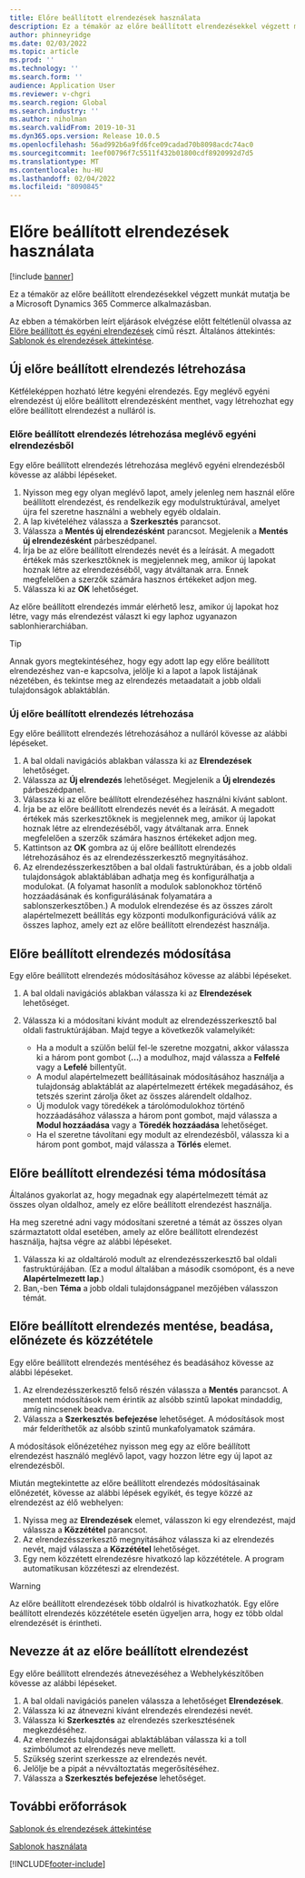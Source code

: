 ```yaml
---
title: Előre beállított elrendezések használata
description: Ez a témakör az előre beállított elrendezésekkel végzett munkát mutatja be a Microsoft Dynamics 365 Commerce alkalmazásban.
author: phinneyridge
ms.date: 02/03/2022
ms.topic: article
ms.prod: ''
ms.technology: ''
ms.search.form: ''
audience: Application User
ms.reviewer: v-chgri
ms.search.region: Global
ms.search.industry: ''
ms.author: niholman
ms.search.validFrom: 2019-10-31
ms.dyn365.ops.version: Release 10.0.5
ms.openlocfilehash: 56ad992b6a9fd6fce09cadad70b8098acdc74ac0
ms.sourcegitcommit: 1eef00796f7c5511f432b01800cdf8920992d7d5
ms.translationtype: MT
ms.contentlocale: hu-HU
ms.lasthandoff: 02/04/2022
ms.locfileid: "8090845"
---
```

# <a name="work-with-preset-layouts"></a>Előre beállított elrendezések használata

[!include [banner](includes/banner.md)]

Ez a témakör az előre beállított elrendezésekkel végzett munkát mutatja be a Microsoft Dynamics 365 Commerce alkalmazásban.

Az ebben a témakörben leírt eljárások elvégzése előtt feltétlenül olvassa az [Előre beállított és egyéni elrendezések](templates-layouts-overview.md#preset-and-custom-layouts) című részt. Általános áttekintés: [Sablonok és elrendezések áttekintése](templates-layouts-overview.md).

## <a name="create-a-new-preset-layout"></a>Új előre beállított elrendezés létrehozása

Kétféleképpen hozható létre kegyéni elrendezés. Egy meglévő egyéni elrendezést új előre beállított elrendezésként menthet, vagy létrehozhat egy előre beállított elrendezést a nulláról is.

### <a name="create-a-preset-layout-from-an-existing-custom-layout"></a>Előre beállított elrendezés létrehozása meglévő egyéni elrendezésből

Egy előre beállított elrendezés létrehozása meglévő egyéni elrendezésből kövesse az alábbi lépéseket.

1. Nyisson meg egy olyan meglévő lapot, amely jelenleg nem használ előre beállított elrendezést, és rendelkezik egy modulstruktúrával, amelyet újra fel szeretne használni a webhely egyéb oldalain.
1. A lap kivételéhez válassza a **Szerkesztés** parancsot.
1. Válassza a **Mentés új elrendezésként** parancsot. Megjelenik a **Mentés új elrendezésként** párbeszédpanel.
1. Írja be az előre beállított elrendezés nevét és a leírását. A megadott értékek más szerkesztőknek is megjelennek meg, amikor új lapokat hoznak létre az elrendezéséből, vagy átváltanak arra. Ennek megfelelően a szerzők számára hasznos értékeket adjon meg.
1. Válassza ki az **OK** lehetőséget.

Az előre beállított elrendezés immár elérhető lesz, amikor új lapokat hoz létre, vagy más elrendezést választ ki egy laphoz ugyanazon sablonhierarchiában.

> [!TIP]
> Annak gyors megtekintéséhez, hogy egy adott lap egy előre beállított elrendezéshez van-e kapcsolva, jelölje ki a lapot a lapok listájának nézetében, és tekintse meg az elrendezés metaadatait a jobb oldali tulajdonságok ablaktáblán.

### <a name="create-a-new-preset-layout"></a>Új előre beállított elrendezés létrehozása

Egy előre beállított elrendezés létrehozásához a nulláról kövesse az alábbi lépéseket.

1. A bal oldali navigációs ablakban válassza ki az **Elrendezések** lehetőséget.
1. Válassza az **Új elrendezés** lehetőséget. Megjelenik a **Új elrendezés** párbeszédpanel.
1. Válassza ki az előre beállított elrendezéséhez használni kívánt sablont.
1. Írja be az előre beállított elrendezés nevét és a leírását. A megadott értékek más szerkesztőknek is megjelennek meg, amikor új lapokat hoznak létre az elrendezéséből, vagy átváltanak arra. Ennek megfelelően a szerzők számára hasznos értékeket adjon meg.
1. Kattintson az **OK** gombra az új előre beállított elrendezés létrehozásához és az elrendezésszerkesztő megnyitásához.
1. Az elrendezésszerkesztőben a bal oldali fastruktúrában, és a jobb oldali tulajdonságok ablaktáblában adhatja meg és konfigurálhatja a modulokat. (A folyamat hasonlít a modulok sablonokhoz történő hozzáadásának és konfigurálásának folyamatára a sablonszerkesztőben.) A modulok elrendezése és az összes zárolt alapértelmezett beállítás egy központi modulkonfigurációvá válik az összes laphoz, amely ezt az előre beállított elrendezést használja.

## <a name="modify-a-preset-layout"></a>Előre beállított elrendezés módosítása

Egy előre beállított elrendezés módosításához kövesse az alábbi lépéseket.

1. A bal oldali navigációs ablakban válassza ki az **Elrendezések** lehetőséget.
1. Válassza ki a módosítani kívánt modult az elrendezésszerkesztő bal oldali fastruktúrájában. Majd tegye a következők valamelyikét:

    - Ha a modult a szülőn belül fel-le szeretne mozgatni, akkor válassza ki a három pont gombot (**...**) a modulhoz, majd válassza a **Felfelé** vagy a **Lefelé** billentyűt.
    - A modul alapértelmezett beállításainak módosításához használja a tulajdonság ablaktáblát az alapértelmezett értékek megadásához, és tetszés szerint zárolja őket az összes alárendelt oldalhoz.
    - Új modulok vagy töredékek a tárolómodulokhoz történő hozzáadásához válassza a három pont gombot, majd válassza a **Modul hozzáadása** vagy a **Töredék hozzáadása** lehetőséget.
    - Ha el szeretne távolítani egy modult az elrendezésből, válassza ki a három pont gombot, majd válassza a **Törlés** elemet.

## <a name="change-a-preset-layout-theme"></a>Előre beállított elrendezési téma módosítása

Általános gyakorlat az, hogy megadnak egy alapértelmezett témát az összes olyan oldalhoz, amely ez előre beállított elrendezést használja.

Ha meg szeretné adni vagy módosítani szeretné a témát az összes olyan származtatott oldal esetében, amely az előre beállított elrendezést használja, hajtsa végre az alábbi lépéseket.

1. Válassza ki az oldaltároló modult az elrendezésszerkesztő bal oldali fastruktúrájában. (Ez a modul általában a második csomópont, és a neve **Alapértelmezett lap**.)
1. Ban,-ben **Téma** a jobb oldali tulajdonságpanel mezőjében válasszon témát.

## <a name="save-check-in-preview-and-publish-a-preset-layout"></a>Előre beállított elrendezés mentése, beadása, előnézete és közzététele

Egy előre beállított elrendezés mentéséhez és beadásához kövesse az alábbi lépéseket.

1. Az elrendezésszerkesztő felső részén válassza a **Mentés** parancsot. A mentett módosítások nem érintik az alsóbb szintű lapokat mindaddig, amíg nincsenek beadva.
1. Válassza a **Szerkesztés befejezése** lehetőséget. A módosítások most már felderíthetők az alsóbb szintű munkafolyamatok számára.

A módosítások előnézetéhez nyisson meg egy az előre beállított elrendezést használó meglévő lapot, vagy hozzon létre egy új lapot az elrendezésből.

Miután megtekintette az előre beállított elrendezés módosításainak előnézetét, kövesse az alábbi lépések egyikét, és tegye közzé az elrendezést az élő webhelyen:

1. Nyissa meg az **Elrendezések** elemet, válasszon ki egy elrendezést, majd válassza a **Közzététel** parancsot.
1. Az elrendezésszerkesztő megnyitásához válassza ki az elrendezés nevét, majd válassza a **Közzététel** lehetőséget.
1. Egy nem közzétett elrendezésre hivatkozó lap közzététele. A program automatikusan közzéteszi az elrendezést.

> [!WARNING]
> Az előre beállított elrendezések több oldalról is hivatkozhatók. Egy előre beállított elrendezés közzététele esetén ügyeljen arra, hogy ez több oldal elrendezését is érintheti.

## <a name="rename-a-preset-layout"></a>Nevezze át az előre beállított elrendezést

Egy előre beállított elrendezés átnevezéséhez a Webhelykészítőben kövesse az alábbi lépéseket.

1. A bal oldali navigációs panelen válassza a lehetőséget **Elrendezések**.
1. Válassza ki az átnevezni kívánt elrendezés elrendezési nevét.
1. Válassza ki **Szerkesztés** az elrendezés szerkesztésének megkezdéséhez.
1. Az elrendezés tulajdonságai ablaktáblában válassza ki a toll szimbólumot az elrendezés neve mellett.
1. Szükség szerint szerkessze az elrendezés nevét.
1. Jelölje be a pipát a névváltoztatás megerősítéséhez.
1. Válassza a **Szerkesztés befejezése** lehetőséget.

## <a name="additional-resources"></a>További erőforrások

[Sablonok és elrendezések áttekintése](templates-layouts-overview.md)

[Sablonok használata](work-with-templates.md)


[!INCLUDE[footer-include](../includes/footer-banner.md)]
